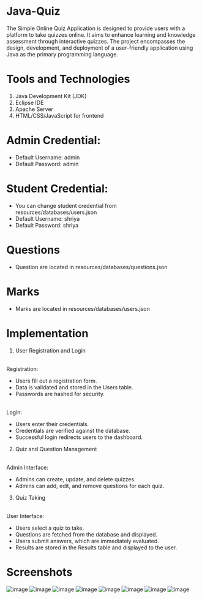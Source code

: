 # Java-Quiz
The Simple Online Quiz Application is designed to provide users with a platform to take quizzes online. It aims to enhance learning and knowledge assessment through interactive quizzes. The project encompasses the design, development, and deployment of a user-friendly application using Java as the primary programming language.
# Tools and Technologies
1) Java Development Kit (JDK)
2) Eclipse IDE
3) Apache Server
4) HTML/CSS/JavaScript for frontend
# Admin Credential:
  - Default Username: admin
  - Default Password: admin

# Student Credential:
  - You can change student credential from resources/databases/users.json
  - Default Username: shriya
  - Default Password: shriya

# Questions
- Question are located in resources/databases/questions.json

# Marks
- Marks are located in resources/databases/users.json
  
# Implementation
1) User Registration and Login
   
<br> Registration: <br>
  - Users fill out a registration form.
  - Data is validated and stored in the Users table. 
  - Passwords are hashed for security.
 
<br> Login: <br> 
  - Users enter their credentials. 
  - Credentials are verified against the database.  
  - Successful login redirects users to the dashboard.
     
2) Quiz and Question Management
   
<br> Admin Interface: <br> 
  - Admins can create, update, and delete quizzes. 
  - Admins can add, edit, and remove questions for each quiz.
    
3) Quiz Taking
     
<br> User Interface:  <br>
  - Users select a quiz to take. 
  - Questions are fetched from the database and displayed.
  - Users submit answers, which are immediately evaluated. 
  - Results are stored in the Results table and displayed to the user.
  
# Screenshots
![image](https://github.com/Shriyapd/Java-Quiz/assets/171423866/c36ab068-3944-48dd-a2ed-17a809a018ee)
![image](https://github.com/Shriyapd/Java-Quiz/assets/171423866/2581c9ba-af7e-47c3-a916-8eff965d09a0)
![image](https://github.com/Shriyapd/Java-Quiz/assets/171423866/7206219f-1184-4064-9fa6-a0bcc0f1b702)
![image](https://github.com/Shriyapd/Java-Quiz/assets/171423866/0384b417-ecb9-436d-b93c-9213cb6585c1)
![image](https://github.com/Shriyapd/Java-Quiz/assets/171423866/7f3718b6-9363-4d18-bd8b-62df46246894)
![image](https://github.com/Shriyapd/Java-Quiz/assets/171423866/bc172dfd-8aa2-47a7-9ae1-08dd464c0445)
![image](https://github.com/Shriyapd/Java-Quiz/assets/171423866/97c95777-4e14-432e-b416-4cf39ab68d30)
![image](https://github.com/Shriyapd/Java-Quiz/assets/171423866/1262909c-42a2-4e5e-9e39-567c2e48d7cc)



